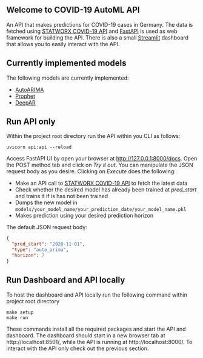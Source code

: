 ## Welcome to COVID-19 AutoML API	

An API that makes predictions for COVID-19 cases in Germany. The data is fetched using [STATWORX COVID-19 API](https://github.com/STATWORX/covid-19-api)
and [FastAPI](https://fastapi.tiangolo.com/) is used as web framework for building the API. There is also a small
[Streamlit](https://www.streamlit.io/) dashboard that allows you to easily interact with the API.

## Currently implemented models

The following models are currently implemented:

- [AutoARIMA](https://www.sktime.org/en/latest/modules/auto_generated/sktime.forecasting.arima.AutoARIMA.html#sktime.forecasting.arima.AutoARIMA)
- [Prophet](https://facebook.github.io/prophet/)
- [DeepAR](https://ts.gluon.ai/api/gluonts/gluonts.model.deepar.html)

## Run API only

Within the project root directory run the API within you CLI as follows:

```shell
uvicorn api:api --reload
```

Access FastAPI UI by open your browser at http://127.0.0.1:8000/docs. Open the POST method tab and click on *Try it out*.
You can manipulate the JSON request body as you desire. Clicking on *Execute* does the following:
 
- Make an API call to [STATWORX COVID-19 API](https://github.com/STATWORX/covid-19-api) to fetch the latest data
- Check whether the desired model has already been trained at *pred_start* and trains it if is has not been trained
- Dumps the new model in `models/your_model_name/your_prediction_date/your_model_name.pkl`
- Makes prediction using your desired prediction horizon

The default JSON request body:
```json
{
  "pred_start": "2020-11-01",
  "type": "auto_arima",
  "horizon": 7
}
```

## Run Dashboard and API locally

To host the dashboard and API locally run the following command within project root directory

```shell
make setup
make run
```

These commands install all the required packages and start the API and dashboard. The dashboard should start in a new 
browser tab at http://localhost:8501/, while the API is running at http://localhost:8000/. To interact with the API only 
check out the previous section.




